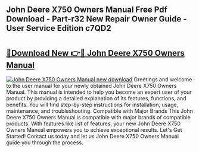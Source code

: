 ## John Deere X750 Owners Manual Free Pdf Download - Part-r32 New Repair Owner Guide - User Service Edition c7QD2

# <h2><a href="http://bc86234.oget.top/?id=John+Deere+X750+Owners+Manual">🔗Download New 👉🔴 John Deere X750 Owners Manual</a></h2>

[![John Deere X750 Owners Manual new download](https://i.imgur.com/5g1atiW.png)](http://bc86234.oget.top/?id=John+Deere+X750+Owners+Manual)
Greetings and welcome to the user manual for your newly obtained John Deere X750 Owners Manual. This manual is intended to help you become an expert user of your product by providing a detailed explanation of its features, functions, and benefits. You will find step-by-step instructions for installation, usage, maintenance, and troubleshooting. Compatible with Major Brands This John Deere X750 Owners Manual is compatible with major brands of compatible products. With features like list of features, your new John Deere X750 Owners Manual empowers you to achieve exceptional results. Let's Get Started! Contact us today and let us John Deere X750 Owners Manual guide you through the process.
